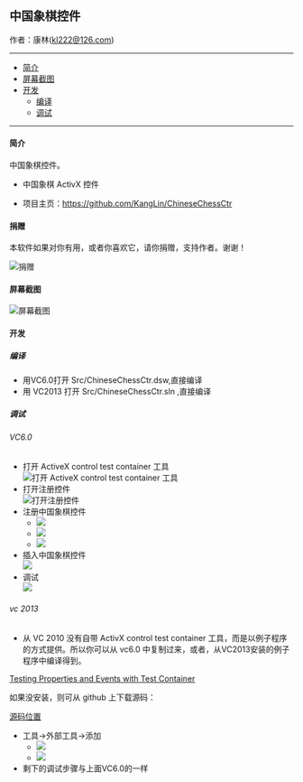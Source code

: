 ## 中国象棋控件

作者：康林(kl222@126.com)

-------------------------

- [简介](#简介)
- [屏幕截图](#屏幕截图)
- [开发](#开发)
  - [编译](#编译)
  - [调试](#调试)

-------------------------

#### 简介
中国象棋控件。

- 中国象棋 ActivX 控件

- 项目主页：https://github.com/KangLin/ChineseChessCtr

#### 捐赠
本软件如果对你有用，或者你喜欢它，请你捐赠，支持作者。谢谢！

![捐赠](https://github.com/KangLin/RabbitCommon/raw/master/Src/Resource/image/Contribute.png "捐赠")

#### 屏幕截图

![屏幕截图](文档/Image/ShotScreen.png)

#### 开发

##### 编译

- 用VC6.0打开 Src/ChineseChessCtr.dsw,直接编译
- 用 VC2013 打开 Src/ChineseChessCtr.sln ,直接编译

##### 调试
###### VC6.0
- 打开 ActiveX control test container 工具  
![打开 ActiveX control test container 工具](文档/Image/OpenActivexControlTestContainer.png)
- 打开注册控件  
![打开注册控件](文档/Image/OpenRegisterControl.png)
- 注册中国象棋控件  
  + ![](文档/Image/RegisterControl.PNG)
  + ![](文档/Image/RegisterChineseChessControl.PNG)
  + ![](文档/Image/RegisteredChineseChessControl.PNG)
- 插入中国象棋控件  
![](文档/Image/InsertChineseChessControl.PNG)
- 调试  
![](文档/Image/Debug.PNG)

###### vc 2013

- 从 VC 2010 没有自带 ActivX control test container 工具，而是以例子程序的方式提供。所以你可以从 vc6.0 中复制过来，或者，从VC2013安装的例子程序中编译得到。

[Testing Properties and Events with Test Container](https://docs.microsoft.com/en-us/cpp/mfc/testing-properties-and-events-with-test-container)

如果没安装，则可从 github 上下载源码：

[源码位置](https://github.com/microsoft/VCSamples/tree/master/VC2010Samples/MFC/ole/TstCon)

- 工具->外部工具->添加
  + ![](文档/Image/OpenActivexControlTestContainerVC2013.png)
  + ![](文档/Image/AddActivexControlTestContainer.PNG)
- 剩下的调试步骤与上面VC6.0的一样
